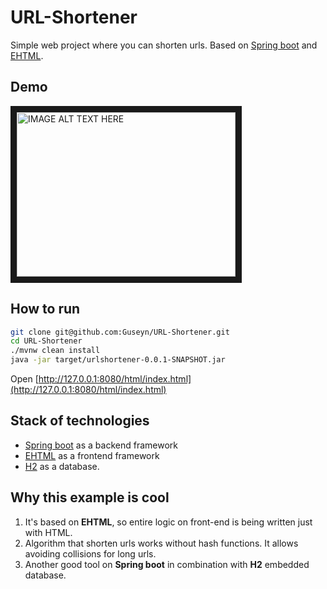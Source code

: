 # URL-Shortener
Simple web project where you can shorten urls. 
Based on [Spring boot](https://spring.io/projects/spring-boot) and [EHTML](https://github.com/Guseyn/EHTML).

## Demo

<a href="http://www.youtube.com/watch?feature=player_embedded&v=waudpmhg8wA" target="_blank">
  <img src="http://img.youtube.com/vi/waudpmhg8wA/0.jpg" alt="IMAGE ALT TEXT HERE" width="350" height="263" border="10">
</a>

## How to run

```bash
git clone git@github.com:Guseyn/URL-Shortener.git
cd URL-Shortener
./mvnw clean install
java -jar target/urlshortener-0.0.1-SNAPSHOT.jar
```
Open [http://127.0.0.1:8080/html/index.html](http://127.0.0.1:8080/html/index.html)

## Stack of technologies

- [Spring boot](https://spring.io/projects/spring-boot) as a backend framework 
- [EHTML](https://github.com/Guseyn/EHTML) as a frontend framework
- [H2](https://www.h2database.com/html/main.html) as a database.

## Why this example is cool

1. It's based on **EHTML**, so entire logic on front-end is being written just with HTML.
2. Algorithm that shorten urls works without hash functions. It allows avoiding collisions for long urls.
3. Another good tool on **Spring boot** in combination with **H2** embedded database.
